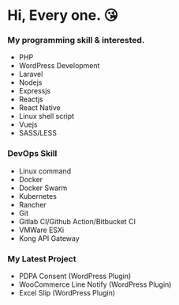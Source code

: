# Hi, Every one. 😘 

### My programming skill & interested.
- PHP
- WordPress Development
- Laravel
- Nodejs
- Expressjs
- Reactjs
- React Native
- Linux shell script
- Vuejs
- SASS/LESS

### DevOps Skill
- Linux command
- Docker
- Docker Swarm
- Kubernetes
- Rancher
- Git
- Gitlab CI/Github Action/Bitbucket CI
- VMWare ESXi
- Kong API Gateway

### My Latest Project
- PDPA Consent (WordPress Plugin)
- WooCommerce Line Notify (WordPress Plugin)
- Excel Slip (WordPress Plugin)

